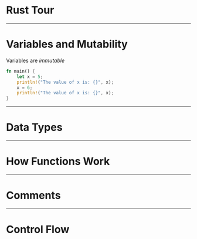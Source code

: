 # Rust Tour

---

# Variables and Mutability

Variables are _immutable_

```rust
fn main() {
    let x = 5;
    println!("The value of x is: {}", x);
    x = 6;
    println!("The value of x is: {}", x);
}
```

---

# Data Types

---

# How Functions Work

---

# Comments

---

# Control Flow
